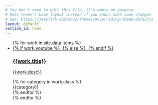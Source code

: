 ```yaml
---
# You don't need to edit this file, it's empty on purpose.
# Edit theme's home layout instead if you wanna make some changes
# See: https://jekyllrb.com/docs/themes/#overriding-theme-defaults
layout: default
section_id: home
---
```


<div class='modGallery grid'>
  <div class="grid-sizer"></div>
  <ul class='gallery'>
    {% for work in site.data.items %}
      <li class="grid-item {{work.size}}">
        <a href='{{work.link}}'>
          {% if work.youtube %}
            <img alt="" src="https://img.youtube.com/vi/{{work.youtube}}/hqdefault.jpg" />
          {% else %}
            <img alt="" src="{{work.image}}" />
          {% endif %}
          <div class='overlay'>
            <div class='thumb-info'>
              <h3>{{work.title}}</h3>
              <p>{{work.desc}}</p>
            </div>
          </div>
        </a>
        <div class="md-chips">
			{% for category in work.class %}
			<div class="md-chip">
				{{category}}
			</div>
			{% endfor %}
		</div>
      </li>
    {% endfor %}
  </ul>
</div>
